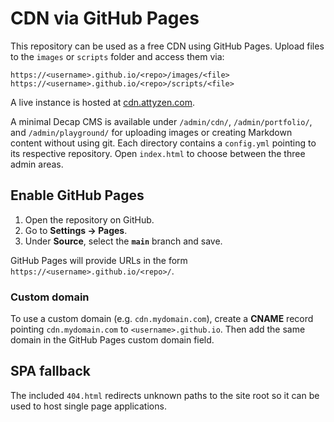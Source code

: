 # CDN via GitHub Pages

This repository can be used as a free CDN using GitHub Pages. Upload files to the `images` or `scripts` folder and access them via:

```
https://<username>.github.io/<repo>/images/<file>
https://<username>.github.io/<repo>/scripts/<file>
```

A live instance is hosted at [cdn.attyzen.com](https://cdn.attyzen.com).

A minimal Decap CMS is available under `/admin/cdn/`, `/admin/portfolio/`, and `/admin/playground/` for uploading images or creating Markdown content without using git.
Each directory contains a `config.yml` pointing to its respective repository.
Open `index.html` to choose between the three admin areas.

## Enable GitHub Pages
1. Open the repository on GitHub.
2. Go to **Settings → Pages**.
3. Under **Source**, select the **`main`** branch and save.

GitHub Pages will provide URLs in the form `https://<username>.github.io/<repo>/`.

### Custom domain
To use a custom domain (e.g. `cdn.mydomain.com`), create a **CNAME** record pointing `cdn.mydomain.com` to `<username>.github.io`. Then add the same domain in the GitHub Pages custom domain field.

## SPA fallback
The included `404.html` redirects unknown paths to the site root so it can be used to host single page applications.
